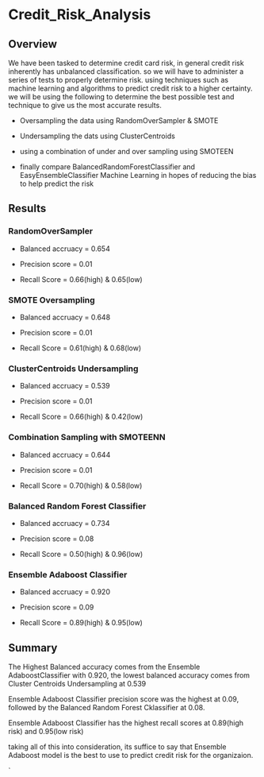 # Credit_Risk_Analysis

## Overview
We have been tasked to determine credit card risk, in general credit risk inherently has unbalanced classification. so we will have to administer a series of tests to properly determine risk. using techniques such as machine learning and algorithms to predict credit risk to a higher certainty. we will be using the following to determine the best possible test and technique to give us the most accurate results.

* Oversampling the data using RandomOverSampler & SMOTE

* Undersampling the dats using ClusterCentroids

* using a combination of under and over sampling using SMOTEEN

* finally compare BalancedRandomForestClassifier and EasyEnsembleClassifier Machine Learning in hopes of reducing the bias to help predict the risk

## Results

### RandomOverSampler

* Balanced accruacy = 0.654

* Precision score = 0.01

* Recall Score = 0.66(high) & 0.65(low)

### SMOTE Oversampling

* Balanced accruacy = 0.648

* Precision score = 0.01

* Recall Score = 0.61(high) & 0.68(low)

### ClusterCentroids Undersampling 

* Balanced accruacy = 0.539

* Precision score = 0.01

* Recall Score = 0.66(high) & 0.42(low)

### Combination Sampling with SMOTEENN

* Balanced accruacy = 0.644

* Precision score = 0.01

* Recall Score = 0.70(high) & 0.58(low)

### Balanced Random Forest Classifier

* Balanced accruacy = 0.734

* Precision score = 0.08

* Recall Score = 0.50(high) & 0.96(low)

### Ensemble Adaboost Classifier

* Balanced accruacy = 0.920

* Precision score = 0.09

* Recall Score = 0.89(high) & 0.95(low)

## Summary 

The Highest Balanced accuracy comes from the Ensemble AdaboostClassifier with 0.920, the lowest balanced accuracy comes from Cluster Centroids Undersampling at 0.539

Ensemble Adaboost Classifier precision score was the highest at 0.09, followed by the Balanced Random Forest Cklassifier at 0.08. 

Ensemble Adaboost Classifier has the highest recall scores at 0.89(high risk) and 0.95(low risk)

taking all of this into consideration, its suffice to say that Ensemble Adaboost model is the best to use to predict credit risk for the organizaion. 


`

